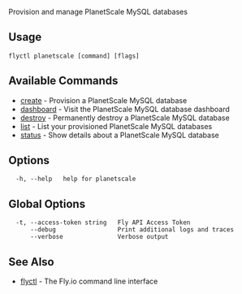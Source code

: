 Provision and manage PlanetScale MySQL databases


## Usage
~~~
flyctl planetscale [command] [flags]
~~~

## Available Commands
* [create](/docs/flyctl/planetscale-create/)	 - Provision a PlanetScale MySQL database
* [dashboard](/docs/flyctl/planetscale-dashboard/)	 - Visit the PlanetScale MySQL database dashboard
* [destroy](/docs/flyctl/planetscale-destroy/)	 - Permanently destroy a PlanetScale MySQL database
* [list](/docs/flyctl/planetscale-list/)	 - List your provisioned PlanetScale MySQL databases
* [status](/docs/flyctl/planetscale-status/)	 - Show details about a PlanetScale MySQL database

## Options

~~~
  -h, --help   help for planetscale
~~~

## Global Options

~~~
  -t, --access-token string   Fly API Access Token
      --debug                 Print additional logs and traces
      --verbose               Verbose output
~~~

## See Also

* [flyctl](/docs/flyctl/help/)	 - The Fly.io command line interface


